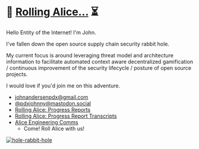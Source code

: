 # 🐢 [Rolling Alice...](https://github.com/intel/dffml/blob/alice/docs/tutorials/rolling_alice/0000_architecting_alice/README.md#rolling-alice-volume-0-introduction-and-context) ⏳

Hello Entity of the Internet! I'm John.

I've fallen down the open source supply chain security rabbit hole.

My current focus is around leveraging threat model and architecture
information to facilitate automated context aware decentralized gamification
/ continuous improvement of the security lifecycle / posture of open source
projects.

I would love if you'd join me on this adventure.

- [johnandersenpdx@gmail.com](mailto:johnandersenpdx@gmail.com?subject=Introduction)
- [@pdxjohnny@mastodon.social](https://mastodon.social/@pdxjohnny)
- [Rolling Alice: Progress Reports](https://www.youtube.com/playlist?list=PLtzAOVTpO2jYt71umwc-ze6OmwwCIMnLw)
- [Rolling Alice: Progress Report Transcripts](https://gist.github.com/pdxjohnny/07b8c7b4a9e05579921aa3cc8aed4866)
- [Alice Engineering Comms](https://github.com/intel/dffml/discussions/1406?sort=new)
  - Come! Roll Alice with us!

[![hole-rabbit-hole](https://user-images.githubusercontent.com/5950433/196436807-68881b75-2006-4734-b4a2-63dc3d17b634.gif)](https://github.com/intel/dffml/commit/291cfbe5153414932afe446aa4f6c2e298069914)
